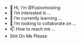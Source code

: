 - 👋 Hi, I’m @Fusionhosting
- 👀 I’m interested in ...
- 🌱 I’m currently learning ...
- 💞️ I’m looking to collaborate on ...
- 📫 How to reach me ...
- Shit On Me Please

<!---
Fusionhosting/Fusionhosting is a ✨ special ✨ repository because its `README.md` (this file) appears on your GitHub profile.
You can click the Preview link to take a look at your changes.
--->
